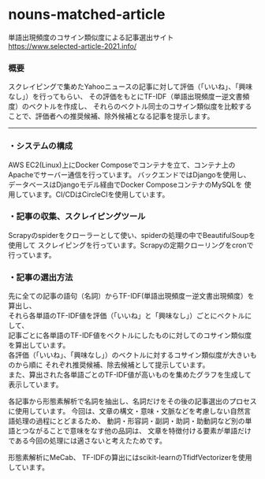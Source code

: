 # nouns-matched-article
  
単語出現頻度のコサイン類似度による記事選出サイト  
https://www.selected-article-2021.info/
  
  
### 概要
スクレイピングで集めたYahooニュースの記事に対して評価（「いいね」、「興味なし」）を行ってもらい、
その評価をもとにTF-IDF（単語出現頻度ー逆文書頻度）のベクトルを作成し、
それらのベクトル同士のコサイン類似度を比較することで、評価者への推奨候補、除外候補となる記事を提示します。
  

---
  

### ・システムの構成  
AWS EC2(Linux)上にDocker Composeでコンテナを立て、コンテナ上のApacheでサーバー通信を行っています。
バックエンドではDjangoを使用し、データベースはDjangoモデル経由でDocker ComposeコンテナのMySQLを
使用しています。CI/CDはCircleCIを使用しています。
  

### ・記事の収集、スクレイピングツール  
Scrapyのspiderをクローラーとして使い、spiderの処理の中でBeautifulSoupを使用して
スクレイピングを行っています。Scrapyの定期クローリングをcronで行っています。

  

### ・記事の選出方法  
先に全ての記事の語句（名詞）からTF-IDF(単語出現頻度ー逆文書出現頻度）を算出し、  
それら各単語のTF-IDF値を評価（「いいね」と「興味なし」）ごとにベクトルにして、  
記事ごとに各単語のTF-IDF値をベクトルにしたものに対してのコサイン類似度を算出しています。  
各評価（「いいね」、「興味なし」）のベクトルに対するコサイン類似度が大きいものから順に
それぞれ推奨候補、除去候補として提示しています。  
また、算出された各単語ごとのTF-IDF値が高いものを集めたグラフを生成して表示しています。  


各記事から形態素解析で名詞を抽出し、名詞だけをその後の記事選出のプロセスに使用しています。
今回は、文章の構文・意味・文脈などを考慮しない自然言語処理の過程にとどまるため、
動詞・形容詞・副詞・助詞・助動詞など別の単語とつながることで意味をなす他の品詞は、
文章を特徴付ける要素が単語だけである今回の処理には適さないと考えたためです。

形態素解析にMeCab、
TF-IDFの算出にはscikit-learnのTfidfVectorizerを使用しています。

